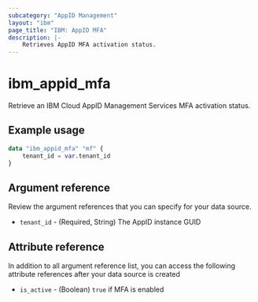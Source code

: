 ```yaml
---
subcategory: "AppID Management"
layout: "ibm"
page_title: "IBM: AppID MFA"
description: |-
    Retrieves AppID MFA activation status.
---
```


# ibm_appid_mfa
Retrieve an IBM Cloud AppID Management Services MFA activation status.

## Example usage

```terraform
data "ibm_appid_mfa" "mf" {
    tenant_id = var.tenant_id
}
```

## Argument reference
Review the argument references that you can specify for your data source.

- `tenant_id` - (Required, String) The AppID instance GUID

## Attribute reference
In addition to all argument reference list, you can access the following attribute references after your data source is created

- `is_active` - (Boolean) `true` if MFA is enabled
